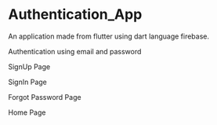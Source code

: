 # Authentication_App

An application made from flutter using dart language firebase.

Authentication using email and password

SignUp Page

SignIn Page

Forgot Password Page

Home Page
